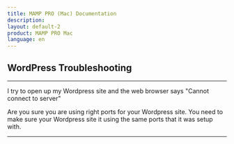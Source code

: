 ```yaml
---
title: MAMP PRO (Mac) Documentation
description: 
layout: default-2
product: MAMP PRO Mac
language: en
---
```


## WordPress Troubleshooting

---

I try to open up my Wordpress site and the web browser says "Cannot connect to server" 

Are you sure you are using right ports for your Wordpress site. You need to make sure your Wordpress site it using the same ports that it was setup with.

---


